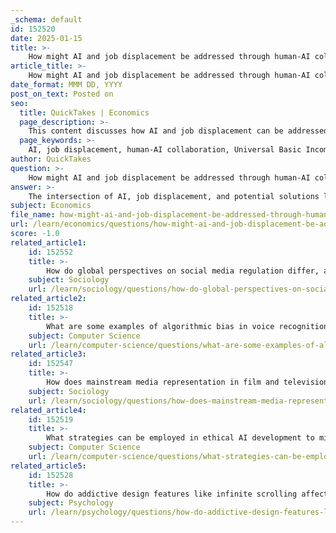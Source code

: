 ```yaml
---
_schema: default
id: 152520
date: 2025-01-15
title: >-
    How might AI and job displacement be addressed through human-AI collaboration and universal basic income?
article_title: >-
    How might AI and job displacement be addressed through human-AI collaboration and universal basic income?
date_format: MMM DD, YYYY
post_on_text: Posted on
seo:
  title: QuickTakes | Economics
  page_description: >-
    This content discusses how AI and job displacement can be addressed through human-AI collaboration and Universal Basic Income (UBI), highlighting the potential for enhanced productivity, skill development, new job creation, and a social safety net.
  page_keywords: >-
    AI, job displacement, human-AI collaboration, Universal Basic Income, UBI, productivity, skill development, new job creation, economic safety net, income inequality, innovation, technology, workforce training, automation
author: QuickTakes
question: >-
    How might AI and job displacement be addressed through human-AI collaboration and universal basic income?
answer: >-
    The intersection of AI, job displacement, and potential solutions like human-AI collaboration and Universal Basic Income (UBI) presents a multifaceted challenge that requires careful consideration of both technological advancements and social policies.\n\n### Human-AI Collaboration\n\nThe narrative surrounding AI and job displacement is evolving from one of outright replacement to a more collaborative approach. This shift emphasizes the partnership between human and machine intelligence, where AI is seen as a tool that augments human capabilities rather than completely replacing them. In this collaborative framework, humans can focus on higher-level tasks that require creativity, contextual understanding, and ethical considerations—areas where AI currently lacks proficiency.\n\n1. **Enhanced Productivity**: AI can handle repetitive and mundane tasks, allowing human workers to engage in more complex and creative endeavors. For instance, AI tools can assist in data analysis, customer service, and even content creation, thereby improving overall productivity and job satisfaction.\n\n2. **Skill Development**: As AI takes over certain tasks, there is a growing need for workforce training and reskilling initiatives. By equipping workers with the necessary skills to adapt to new roles created by AI advancements, organizations can ensure a smoother transition and mitigate the negative impacts of job displacement.\n\n3. **New Job Creation**: Historical precedents suggest that while automation may displace certain jobs, it can also lead to the creation of new roles and industries. For example, the rise of the internet led to jobs in web development, digital marketing, and cybersecurity that did not exist before.\n\n### Universal Basic Income (UBI)\n\nIn parallel, the concept of Universal Basic Income (UBI) has gained traction as a potential solution to address the economic challenges posed by automation and job displacement. UBI proposes providing a regular, unconditional payment to all individuals, dissociating income from traditional employment.\n\n1. **Economic Safety Net**: UBI can serve as a buffer against the economic instability caused by automation. By providing a guaranteed income, it can help alleviate the financial pressures on individuals who may lose their jobs due to AI and automation.\n\n2. **Addressing Inequality**: As automation exacerbates income inequality, UBI can help correct the market's failure to provide equitable income distribution. It can ensure that everyone has a basic standard of living, regardless of their employment status.\n\n3. **Encouraging Innovation**: With a safety net in place, individuals may feel more empowered to pursue entrepreneurial ventures or creative projects without the fear of financial ruin. This could lead to increased innovation and economic dynamism.\n\n### Conclusion\n\nAddressing the challenges of AI and job displacement through human-AI collaboration and UBI requires a holistic approach. By fostering a collaborative work environment where AI enhances human capabilities and implementing UBI as a social safety net, society can better navigate the complexities of technological advancement. Proactive measures, including workforce training and reskilling initiatives, will be essential to ensure that workers are prepared for the evolving job landscape. This dual approach not only mitigates the risks associated with automation but also promotes a more equitable and innovative economy.
subject: Economics
file_name: how-might-ai-and-job-displacement-be-addressed-through-humanai-collaboration-and-universal-basic-income.md
url: /learn/economics/questions/how-might-ai-and-job-displacement-be-addressed-through-humanai-collaboration-and-universal-basic-income
score: -1.0
related_article1:
    id: 152552
    title: >-
        How do global perspectives on social media regulation differ, and what are the challenges in achieving legal compliance?
    subject: Sociology
    url: /learn/sociology/questions/how-do-global-perspectives-on-social-media-regulation-differ-and-what-are-the-challenges-in-achieving-legal-compliance
related_article2:
    id: 152518
    title: >-
        What are some examples of algorithmic bias in voice recognition systems and hiring algorithms?
    subject: Computer Science
    url: /learn/computer-science/questions/what-are-some-examples-of-algorithmic-bias-in-voice-recognition-systems-and-hiring-algorithms
related_article3:
    id: 152547
    title: >-
        How does mainstream media representation in film and television impact public perception of diversity?
    subject: Sociology
    url: /learn/sociology/questions/how-does-mainstream-media-representation-in-film-and-television-impact-public-perception-of-diversity
related_article4:
    id: 152519
    title: >-
        What strategies can be employed in ethical AI development to mitigate biases?
    subject: Computer Science
    url: /learn/computer-science/questions/what-strategies-can-be-employed-in-ethical-ai-development-to-mitigate-biases
related_article5:
    id: 152528
    title: >-
        How do addictive design features like infinite scrolling affect user behavior in the attention economy?
    subject: Psychology
    url: /learn/psychology/questions/how-do-addictive-design-features-like-infinite-scrolling-affect-user-behavior-in-the-attention-economy
---
```


&nbsp;